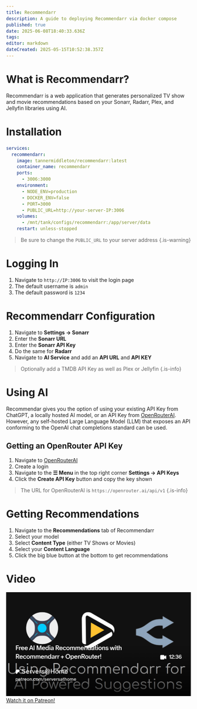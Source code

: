 ```yaml
---
title: Recommendarr
description: A guide to deploying Recommendarr via docker compose
published: true
date: 2025-06-08T18:40:33.636Z
tags: 
editor: markdown
dateCreated: 2025-05-15T10:52:38.357Z
---
```




# What is Recommendarr?
Recommendarr is a web application that generates personalized TV show and movie recommendations based on your Sonarr, Radarr, Plex, and Jellyfin libraries using AI.

# Installation

```yaml
services:
  recommendarr:
    image: tannermiddleton/recommendarr:latest
    container_name: recommendarr
    ports:
      - 3006:3000
    environment:
      - NODE_ENV=production
      - DOCKER_ENV=false
      - PORT=3000
      - PUBLIC_URL=http://your-server-IP:3006
    volumes:
      - /mnt/tank/configs/recommendarr:/app/server/data
    restart: unless-stopped
```
 
> Be sure to change the `PUBLIC_URL` to your server address
{.is-warning}

# Logging In
1. Navigate to `http://IP:3006` to visit the login page
1. The default username is `admin`
1. The default password is `1234`

# Recommendarr Configuration
1. Navigate to **Settings → Sonarr**
1. Enter the **Sonarr URL**
1. Enter the **Sonarr API Key**
1. Do the same for **Radarr**
1. Navigate to **AI Service** and add an **API URL** and **API KEY**

> Optionally add a TMDB API Key as well as Plex or Jellyfin
{.is-info}

# Using AI
Recommendar gives you the option of using your existing API Key from ChatGPT, a locally hosted AI model, or an API Key from [OpenRouterAI](https://openrouter.ai/). However, any self-hosted Large Language Model (LLM) that exposes an API conforming to the OpenAI chat completions standard can be used.

## Getting an OpenRouter API Key
1. Navigate to [OpenRouterAI](https://openrouter.ai/)
1. Create a login
1. Navigate to the **☰ Menu** in the top right corner **Settings → API Keys**
1. Click the **Create API Key** button and copy the key shown

> The URL for OpenRouterAI is `https://openrouter.ai/api/v1`
{.is-info}

# Getting Recommendations
1. Navigate to the **Recommendations** tab of Recommendarr
1. Select your model
1. Select **Content Type** (either TV Shows or Movies)
1. Select your **Content Language**
1. Click the big blue button at the bottom to get recommendations

# Video
![2025-05-15-free-ai-media-recommendations-wi-promo-card.png](/2025-05-15-free-ai-media-recommendations-wi-promo-card.png)
[Watch it on Patreon!](https://www.patreon.com/posts/free-ai-media-129054870?utm_medium=clipboard_copy&utm_source=copyLink&utm_campaign=postshare_creator&utm_content=join_link)